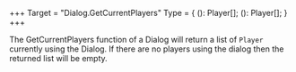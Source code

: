 +++
Target = "Dialog.GetCurrentPlayers"
Type = { (): Player[]; (): Player[]; }
+++

The GetCurrentPlayers function of a Dialog will return a list of `Player` currently using the Dialog. If there are no players using the dialog then the returned list will be empty.